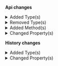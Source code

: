 **Api changes**

<details>
<summary>Added Type(s)</summary>

- added type `RecurringOrderDeletedMessage`
- added type `RecurringOrderDeletedMessagePayload`
- added type `ProductSearchFacetResultStats`
- added type `ProductSearchFacetStatsExpression`
- added type `ProductSearchFacetStatsValue`
</details>


<details>
<summary>Removed Type(s)</summary>

- :warning: removed type `RecurringOrderMessagePayload`
</details>


<details>
<summary>Added Method(s)</summary>

- added method `apiRoot.withProjectKey().recurringOrders().withId().delete()`
- added method `apiRoot.withProjectKey().recurringOrders().withKey().delete()`
</details>


<details>
<summary>Changed Property(s)</summary>

- :warning: changed property `deleteDaysAfterLastModification` of type `CartDraft` from type `number` to `integer`
- :warning: changed property `deleteDaysAfterLastModification` of type `MyCartDraft` from type `number` to `integer`
- :warning: changed property `deleteDaysAfterLastModification` of type `MyShoppingListDraft` from type `number` to `integer`
- :warning: changed property `deleteDaysAfterLastModification` of type `MyShoppingListSetDeleteDaysAfterLastModificationAction` from type `number` to `integer`
- :warning: changed property `deleteDaysAfterLastModification` of type `CartsConfiguration` from type `number` to `integer`
- :warning: changed property `deleteDaysAfterLastModification` of type `ShoppingListsConfiguration` from type `number` to `integer`
- :warning: changed property `deleteDaysAfterLastModification` of type `ShoppingList` from type `number` to `integer`
- :warning: changed property `deleteDaysAfterLastModification` of type `ShoppingListDraft` from type `number` to `integer`
- :warning: changed property `deleteDaysAfterLastModification` of type `ShoppingListSetDeleteDaysAfterLastModificationAction` from type `number` to `integer`
</details>

**History changes**

<details>
<summary>Added Type(s)</summary>

- added type `TooManyRequestsError`
- added type `GraphQLTooManyRequestsError`
- added type `GraphQLErrorObject`
</details>


<details>
<summary>Changed Property(s)</summary>

- :warning: changed property `extensions` of type `GraphQLError` from type `object` to `GraphQLErrorObject`
</details>

